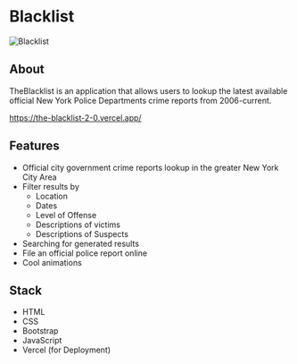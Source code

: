 # Blacklist

![Blacklist](https://www.redwanahmed.com/assets/theBlacklist.PNG "Blacklist")

## About
TheBlacklist is an application that allows users to lookup the latest available official New York Police Departments crime reports from 2006-current.

https://the-blacklist-2-0.vercel.app/

## Features
* Official city government crime reports lookup in the greater New York City Area
* Filter results by
  - Location
  - Dates
  - Level of Offense
  - Descriptions of victims
  - Descriptions of Suspects
* Searching for generated results
* File an official police report online
* Cool animations

## Stack
* HTML
* CSS
* Bootstrap
* JavaScript
* Vercel (for Deployment)

